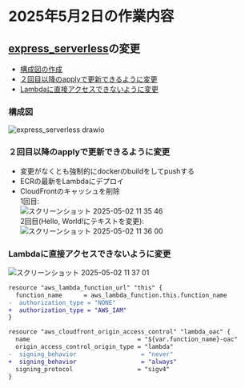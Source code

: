 # 2025年5月2日の作業内容
## [express_serverless](express_serverless/)の変更
- [構成図の作成](#構成図)
- [２回目以降のapplyで更新できるように変更](#２回目以降のapplyで更新できるように変更)
- [Lambdaに直接アクセスできないように変更](#Lambdaに直接アクセスできないように変更)
### 構成図
![express_serverless drawio](https://github.com/user-attachments/assets/40d9aadb-85cc-4523-8f59-57ceecf2a07b)

### ２回目以降のapplyで更新できるように変更
- 変更がなくとも強制的にdockerのbuildをしてpushする
- ECRの最新をLambdaにデプロイ
- CloudFrontのキャッシュを削除  
1回目:  
![スクリーンショット 2025-05-02 11 35 46](https://github.com/user-attachments/assets/034bdbae-2f6d-4d48-a52d-30adf78c74fa)  
2回目(Hello, World!にテキストを変更):  
![スクリーンショット 2025-05-02 11 36 00](https://github.com/user-attachments/assets/9b0354ac-2d0a-4f23-bd6d-7f87e17c5ec2)  

### Lambdaに直接アクセスできないように変更
![スクリーンショット 2025-05-02 11 37 01](https://github.com/user-attachments/assets/b8e3dbfb-e1dd-4c27-89d6-e2784d7ceca4)

```diff
resource "aws_lambda_function_url" "this" {
  function_name      = aws_lambda_function.this.function_name
-  authorization_type = "NONE"
+  authorization_type = "AWS_IAM"
}
```
```diff
resource "aws_cloudfront_origin_access_control" "lambda_oac" {
  name                              = "${var.function_name}-oac"
  origin_access_control_origin_type = "lambda"
-  signing_behavior                  = "never"
+  signing_behavior                  = "always"
  signing_protocol                  = "sigv4"
}
```
